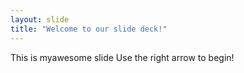 ```yaml
---
layout: slide
title: "Welcome to our slide deck!"
---
```

This is myawesome slide
Use the right arrow to begin!
